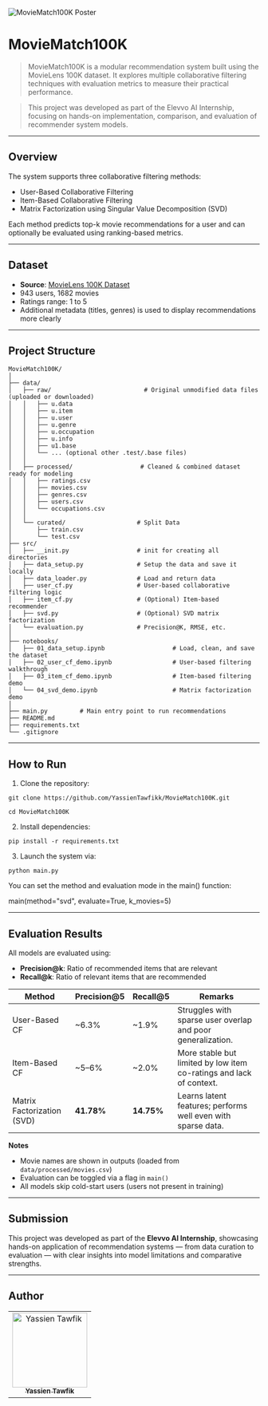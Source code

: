 ![MovieMatch100K Poster](https://github.com/user-attachments/assets/aefb7612-a9ea-4360-aafe-6a563bd98a99)

# MovieMatch100K

> MovieMatch100K is a modular recommendation system built using the MovieLens 100K dataset. It explores multiple collaborative filtering techniques with evaluation metrics to measure their practical performance.

> This project was developed as part of the Elevvo AI Internship, focusing on hands-on implementation, comparison, and evaluation of recommender system models.

---

## Overview

The system supports three collaborative filtering methods:

- User-Based Collaborative Filtering  
- Item-Based Collaborative Filtering  
- Matrix Factorization using Singular Value Decomposition (SVD)

Each method predicts top-k movie recommendations for a user and can optionally be evaluated using ranking-based metrics.

---

## Dataset

- **Source**: [MovieLens 100K Dataset](https://grouplens.org/datasets/movielens/100k/)
- 943 users, 1682 movies
- Ratings range: 1 to 5
- Additional metadata (titles, genres) is used to display recommendations more clearly

---

## Project Structure
```
MovieMatch100K/
│
├── data/
│   ├── raw/                          # Original unmodified data files (uploaded or downloaded)
│   │   ├── u.data
│   │   ├── u.item
│   │   ├── u.user
│   │   ├── u.genre
│   │   ├── u.occupation
│   │   ├── u.info
│   │   ├── u1.base
│   │   └── ... (optional other .test/.base files)
│   │
│   ├── processed/                   # Cleaned & combined dataset ready for modeling
│   │   ├── ratings.csv
│   │   ├── movies.csv
│   │   ├── genres.csv
│   │   ├── users.csv
│   │   └── occupations.csv
│   │
│   └── curated/                    # Split Data
│       ├── train.csv
│       └── test.csv
├── src/
│   ├── __init.py                   # init for creating all directories
│   ├── data_setup.py               # Setup the data and save it locally
│   ├── data_loader.py              # Load and return data
│   ├── user_cf.py                  # User-based collaborative filtering logic
│   ├── item_cf.py                  # (Optional) Item-based recommender
│   ├── svd.py                      # (Optional) SVD matrix factorization
│   └── evaluation.py               # Precision@K, RMSE, etc.
│
├── notebooks/
│   ├── 01_data_setup.ipynb                   # Load, clean, and save the dataset
│   ├── 02_user_cf_demo.ipynb                 # User-based filtering walkthrough
│   ├── 03_item_cf_demo.ipynb                 # Item-based filtering demo
│   └── 04_svd_demo.ipynb                     # Matrix factorization demo
│
├── main.py         # Main entry point to run recommendations
├── README.md
├── requirements.txt
└── .gitignore
```
---

## How to Run

1. Clone the repository:

```
git clone https://github.com/YassienTawfikk/MovieMatch100K.git
```
```
cd MovieMatch100K
```

2.	Install dependencies:
```
pip install -r requirements.txt
```
3.	Launch the system via:
```
python main.py
```
You can set the method and evaluation mode in the main() function:

main(method="svd", evaluate=True, k_movies=5)


---

## Evaluation Results

All models are evaluated using:

- **Precision@k**: Ratio of recommended items that are relevant  
- **Recall@k**: Ratio of relevant items that are recommended

| Method                      | Precision@5 | Recall@5 | Remarks                                                                 |
|----------------------------|-------------|----------|-------------------------------------------------------------------------|
| User-Based CF              | ~6.3%       | ~1.9%    | Struggles with sparse user overlap and poor generalization.            |
| Item-Based CF              | ~5–6%       | ~2.0%    | More stable but limited by low item co-ratings and lack of context.    |
| Matrix Factorization (SVD) | **41.78%**  | **14.75%** | Learns latent features; performs well even with sparse data.            |

**Notes**
- Movie names are shown in outputs (loaded from `data/processed/movies.csv`)
- Evaluation can be toggled via a flag in `main()`
- All models skip cold-start users (users not present in training)

---

## Submission

This project was developed as part of the **Elevvo AI Internship**, showcasing hands-on application of recommendation systems — from data curation to evaluation — with clear insights into model limitations and comparative strengths.

---

## Author

<div>
<table align="center">
  <tr>
    <td align="center">
      <a href="https://github.com/YassienTawfikk" target="_blank">
        <img src="https://avatars.githubusercontent.com/u/126521373?v=4" width="150px;" alt="Yassien Tawfik"/>
        <br>
        <sub><b>Yassien Tawfik</b></sub>
      </a>
    </td>
  </tr>
</table>
</div>
